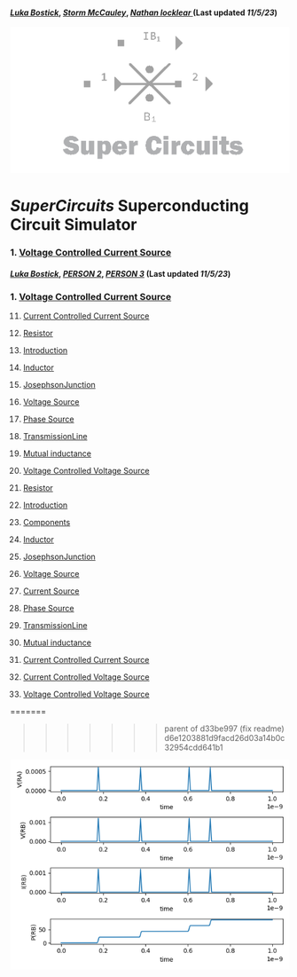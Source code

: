 #### *[Luka Bostick](https:/ithub.com/LukaBostick)*, *[Storm McCauley](https://thub.com/StormMcCauley)*, *[Nathan locklear ](https:/g/hub.com/Nathanos4)* (Last updated *11/5/23*)
![A quick mockup of what the area might look like](/img/external_image.png)

# *SuperCircuits* Superconducting Circuit Simulator
 ###   1. [Voltage Controlled Current Source](#VoltageControlledCurrentSource)

#### *[Luka Bostick](https:/ithub.com/LukaBostick)*, *[PERSON 2](https://thub.com/Person2)*, *[PERSON 3](https:/g/hub.com/Person3)* (Last updated *11/5/23*)


 ###   1. [Voltage Controlled Current Source](#VoltageControlledCurrentSource)

11. [Current Controlled Current Source](/ocs/SuperCircuits/Components/CurrentControlledCurrentSource.md)
1. [Resistor](/ocs/SuperCircuits/Components/Resistor.md)
1. [Introduction](/OpenCircuits/README.md)
1. [Inductor](/ocs/SuperCircuits/Components/Inductor.md)
1. [JosephsonJunction](/ocs/SuperCircuits/Components/JosephsonJunction.md)
1. [Voltage Source](/ocs/SuperCircuits/Components/VoltageSource.md)
1. [Phase Source](/ocs/SuperCircuits/Components/PhaseSource.md)
1. [TransmissionLine](/ocs/SuperCircuits/Components/TransmissionLine.md)
1. [Mutual inductance](/ocs/SuperCircuits/Components/Mutualinductance.md)
1. [Voltage Controlled Voltage Source](/ocs/SuperCircuits/Components/VoltageControlledCurrentSource.md)

1. [Resistor](#Resistor)
1. [Introduction](#introduction)
2. [Components](#Components)
1. [Inductor](#Inductor)
1. [JosephsonJunction](#JosephsonJunction)
1. [Voltage Source](#VoltageSource)
1. [Current Source](#CurrentSource)
1. [Phase Source](#PhaseSource)
1. [TransmissionLine](#TransmissionLine)
1. [Mutual inductance](#Mutualinductance)
1. [Current Controlled Current Source](#CurrentControlledCurrentSource)
1. [Current Controlled Voltage Source](#CurrentControlledVoltageSource)
1. [Voltage Controlled Voltage Source](#VoltageControlledVoltageSource)

=======
>>>>>>> parent of d33be997 (fix readme)
>>>>>>> d6e1203881d9facd26d03a14b0c32954cdd641b1


![A quick mockup of what the area might look like](/img/vccs_figure.png)
